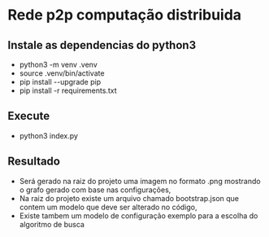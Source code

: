 # Rede p2p computação distribuida

## Instale as dependencias do python3
- python3 -m venv .venv
- source .venv/bin/activate
- pip install --upgrade pip
- pip install -r requirements.txt

## Execute
- python3 index.py

## Resultado

- Será gerado na raiz do projeto uma imagem no formato .png mostrando o grafo gerado com base nas configurações,
- Na raiz do projeto existe um arquivo chamado bootstrap.json que contem um modelo que deve ser alterado no código,
- Existe tambem um modelo de configuração exemplo para a escolha do algoritmo de busca
